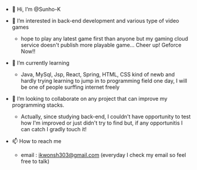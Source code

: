 - 👋 Hi, I’m @Sunho-K
- 👀 I’m interested in back-end development and various type of video games
    - hope to play any latest game first than anyone but my gaming cloud service doesn't publish more playable game... Cheer up! Geforce Now!!
      
- 🌱 I’m currently learning
  - Java, MySql, Jsp, React, Spring, HTML, CSS
      kind of newb and hardly trying learning to jump in to programming field
      one day, I will be one of people surffing internet freely
      
- 💞️ I’m looking to collaborate on any project that can improve my programming stacks.
   - Actually, since studying back-end, I couldn't have opportunity to test how I'm improved or just didn't try to find but, if any opportunitis I can catch
      I gradly touch it!
      
- 📫 How to reach me
   - email : ikwonsh303@gmail.com (everyday I check my email so feel free to talk)



<!---
Sunho-K/Sunho-K is a ✨ special ✨ repository because its `README.md` (this file) appears on your GitHub profile.
You can click the Preview link to take a look at your changes.
--->
